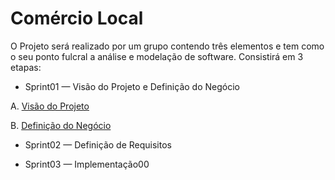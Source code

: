 
# Comércio Local

O Projeto será realizado por um grupo contendo três elementos e tem como o seu ponto fulcral a análise e modelação de software.
Consistirá em 3 etapas:

* Sprint01 — Visão do Projeto e Definição do Negócio
 
A. [Visão do Projeto](A.VisãoDoProjeto.md)

B. [Definição do Negócio](B.DefiniçãoDoNegócio.md)

* Sprint02 — Definição de Requisitos


* Sprint03 — Implementação00